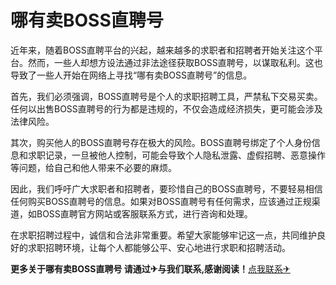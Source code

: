 # 哪有卖BOSS直聘号

近年来，随着BOSS直聘平台的兴起，越来越多的求职者和招聘者开始关注这个平台。然而，一些人却想方设法通过非法途径获取BOSS直聘号，以谋取私利。这也导致了一些人开始在网络上寻找“哪有卖BOSS直聘号”的信息。

首先，我们必须强调，BOSS直聘号是个人的求职招聘工具，严禁私下交易买卖。任何以出售BOSS直聘号的行为都是违规的，不仅会造成经济损失，更可能会涉及法律风险。

其次，购买他人的BOSS直聘号存在极大的风险。BOSS直聘号绑定了个人身份信息和求职记录，一旦被他人控制，可能会导致个人隐私泄露、虚假招聘、恶意操作等问题，给自己和他人带来不必要的麻烦。

因此，我们呼吁广大求职者和招聘者，要珍惜自己的BOSS直聘号，不要轻易相信任何购买BOSS直聘号的信息。如果对BOSS直聘号有任何需求，应该通过正规渠道，如BOSS直聘官方网站或客服联系方式，进行咨询和处理。

在求职招聘过程中，诚信和合法非常重要。希望大家能够牢记这一点，共同维护良好的求职招聘环境，让每个人都能够公平、安心地进行求职和招聘活动。

**更多关于哪有卖BOSS直聘号 请通过✈与我们联系,感谢阅读！**[点我联系✈](https://www.G208.com)
